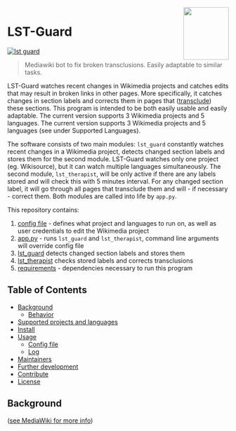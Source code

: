 <img src="https://upload.wikimedia.org/wikipedia/commons/thumb/b/b3/Bote_Boas_Vindas2.png/206px-Bote_Boas_Vindas2.png" align="right" width="103px" height="120"/>

# LST-Guard

[![lst guard](https://img.shields.io/badge/lst%20guard-mediawiki%20bot-ff69b4.svg?style=flat-square)](https://github.com/MediaWikiArmenia/LST-Guard)

> Mediawiki bot to fix broken transclusions. Easily adaptable to similar tasks.

LST-Guard watches recent changes in Wikimedia projects and catches edits that may result in broken links in other pages. More specifically, it catches changes in section labels and corrects them in pages that ([transclude](https://en.wikipedia.org/wiki/Transclusion)) these sections. This program is intended to be both easily usable and easily adaptable. The current version supports 3 Wikimedia projects and 5 languages. The current version supports 3 Wikimedia projects and 5 languages (see under Supported Languages).

The software consists of two main modules: `lst_guard` constantly watches recent changes in a Wikimedia project, detects changed section labels and stores them for the second module. LST-Guard watches only one project (eg. Wikisource), but it can watch multiple languages simultaneously. The second module, `lst_therapist`, will be only active if there are any labels stored and will check this with 5 minutes interval. For any changed section label, it will go through all pages that transclude them and will - if necessary - correct them. Both modules are called into life by `app.py`.

This repository contains:

1. [config file](config.ini) - defines what project and languages to run on, as well as user credentials to edit the Wikimedia project
2. [app.py](app.py) - runs `lst_guard` and `lst_therapist`, command line arguments will override config file
3. [lst_guard](lst_guard.py) detects changed section labels and stores them
4. [lst_therapist](badge) checks stored labels and corrects transclusions
5. [requirements](requirements.txt) - dependencies necessary to run this program


## Table of Contents

- [Background](#background)
  - [Behavior](#behavior)
- [Supported projects and languages](#supported-projects-and-languages)
- [Install](#install)
- [Usage](#usage)
	- [Config file](#config-file)
  - [Log](#log)
- [Maintainers](#maintainers)
- [Further development](#further-development)
- [Contribute](#contribute)
- [License](#license)

## Background

([see MediaWiki for more info](https://www.mediawiki.org/wiki/Extension:Labeled_Section_Transclusion]))

